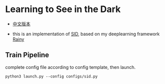 # Learning to See in the Dark
* [中文版本](./doc/readme.md)

* this is an implementation of [SID](arxiv.org/abs/1805.01934), based on my deeplearning framework [Rainy](https://github.com/0x404/Rainy)

## Train Pipeline

complete config file according to config template, then launch.

``` shell
python3 launch.py --config configs/sid.py
```
